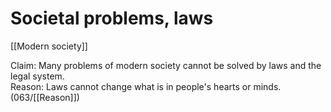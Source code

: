 # Societal problems, laws

[[Modern society]]

Claim: Many problems of modern society cannot be solved by laws and the legal system.<br>
Reason: Laws cannot change what is in people's hearts or minds. (063/[[Reason]])

